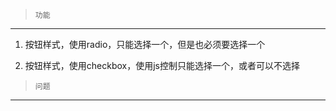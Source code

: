 >     功能

----

1. 按钮样式，使用radio，只能选择一个，但是也必须要选择一个

2. 按钮样式，使用checkbox，使用js控制只能选择一个，或者可以不选择

>     问题

 ---

